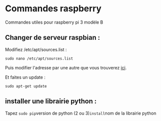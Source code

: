 # Commandes raspberry

Commandes utiles pour raspberry pi 3 modèle B

## Changer de serveur raspbian :

Modifiez /etc/apt/sources.list :

`sudo nano /etc/apt/sources.list`

Puis modifier l'adresse par une autre que vous trouverez [ici](http://www.raspbian.org/RaspbianMirrors).

Et faites un update :

`sudo apt-get update`

## installer une librairie python :

Tapez `sudo pip`version de python (2 ou 3)` install `nom de la librairie python
